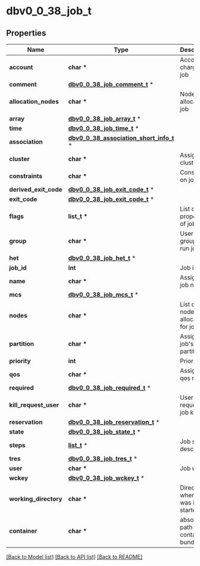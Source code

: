 # dbv0_0_38_job_t

## Properties
Name | Type | Description | Notes
------------ | ------------- | ------------- | -------------
**account** | **char \*** | Account charged by job | [optional] 
**comment** | [**dbv0_0_38_job_comment_t**](dbv0_0_38_job_comment.md) \* |  | [optional] 
**allocation_nodes** | **char \*** | Nodes allocated to job | [optional] 
**array** | [**dbv0_0_38_job_array_t**](dbv0_0_38_job_array.md) \* |  | [optional] 
**time** | [**dbv0_0_38_job_time_t**](dbv0_0_38_job_time.md) \* |  | [optional] 
**association** | [**dbv0_0_38_association_short_info_t**](dbv0_0_38_association_short_info.md) \* |  | [optional] 
**cluster** | **char \*** | Assigned cluster | [optional] 
**constraints** | **char \*** | Constraints on job | [optional] 
**derived_exit_code** | [**dbv0_0_38_job_exit_code_t**](dbv0_0_38_job_exit_code.md) \* |  | [optional] 
**exit_code** | [**dbv0_0_38_job_exit_code_t**](dbv0_0_38_job_exit_code.md) \* |  | [optional] 
**flags** | **list_t \*** | List of properties of job | [optional] 
**group** | **char \*** | User&#39;s group to run job | [optional] 
**het** | [**dbv0_0_38_job_het_t**](dbv0_0_38_job_het.md) \* |  | [optional] 
**job_id** | **int** | Job id | [optional] 
**name** | **char \*** | Assigned job name | [optional] 
**mcs** | [**dbv0_0_38_job_mcs_t**](dbv0_0_38_job_mcs.md) \* |  | [optional] 
**nodes** | **char \*** | List of nodes allocated for job | [optional] 
**partition** | **char \*** | Assigned job&#39;s partition | [optional] 
**priority** | **int** | Priority | [optional] 
**qos** | **char \*** | Assigned qos name | [optional] 
**required** | [**dbv0_0_38_job_required_t**](dbv0_0_38_job_required.md) \* |  | [optional] 
**kill_request_user** | **char \*** | User who requested job killed | [optional] 
**reservation** | [**dbv0_0_38_job_reservation_t**](dbv0_0_38_job_reservation.md) \* |  | [optional] 
**state** | [**dbv0_0_38_job_state_t**](dbv0_0_38_job_state.md) \* |  | [optional] 
**steps** | [**list_t**](dbv0_0_38_job_step.md) \* | Job step description | [optional] 
**tres** | [**dbv0_0_38_job_tres_t**](dbv0_0_38_job_tres.md) \* |  | [optional] 
**user** | **char \*** | Job user | [optional] 
**wckey** | [**dbv0_0_38_job_wckey_t**](dbv0_0_38_job_wckey.md) \* |  | [optional] 
**working_directory** | **char \*** | Directory where job was initially started | [optional] 
**container** | **char \*** | absolute path to OCI container bundle | [optional] 

[[Back to Model list]](../README.md#documentation-for-models) [[Back to API list]](../README.md#documentation-for-api-endpoints) [[Back to README]](../README.md)


